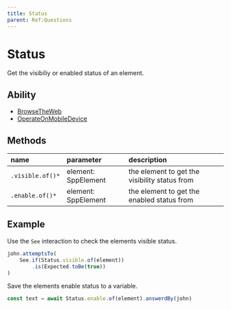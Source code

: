 ```yaml
---
title: Status
parent: Ref:Questions
---
```


# Status

Get the visibiliy or enabled status of an element.

## Ability

- [BrowseTheWeb](../../abilities/BROWSE_THE_WEB.md)
- [OperateOnMobileDevice](../../abilities/OPERATE_ON_MOBILE_DEVICE.md)

## Methods

| name             | parameter           | description                                   |
| :---             | :---                | :---                                          |
| `.visible.of()*` | element: SppElement | the element to get the visibility status from |
| `.enable.of()*`  | element: SppElement | the element to get the enabled status from    |

## Example

Use the `See` interaction to check the elements visible status.

````typescript
john.attemptsTo(
    See.if(Status.visible.of(element))
        .is(Expected.toBe(true))
)
````

Save the elements enable status to a variable.

```typescript
const text = await Status.enable.of(element).answerdBy(john)
```